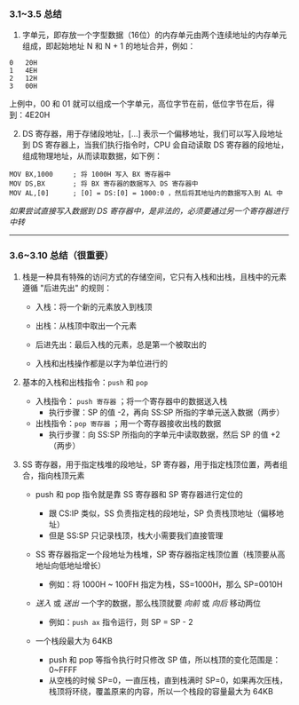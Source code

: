 ### 3.1~3.5 总结

1. 字单元，即存放一个字型数据（16位）的内存单元由两个连续地址的内存单元组成，即起始地址 N 和 N + 1 的地址合并，例如：

```
0   20H
1   4EH
2   12H
3   00H
```

上例中，00 和 01 就可以组成一个字单元，高位字节在前，低位字节在后，得到：4E20H



2. DS 寄存器，用于存储段地址，[...] 表示一个偏移地址，我们可以写入段地址到 DS 寄存器上，当我们执行指令时，CPU 会自动读取 DS 寄存器的段地址，组成物理地址，从而读取数据，如下例：

```
MOV BX,1000     ; 将 1000H 写入 BX 寄存器中
MOV DS,BX       ; 将 BX 寄存器的数据写入 DS 寄存器中
MOV AL,[0]      ; [0] = DS:[0] = 1000:0 ，然后将其地址内的数据写入到 AL 中
```

*如果尝试直接写入数据到 DS 寄存器中，是非法的，必须要通过另一个寄存器进行中转*

---

### 3.6~3.10 总结（很重要）

1. 栈是一种具有特殊的访问方式的存储空间，它只有入栈和出栈，且栈中的元素遵循 "后进先出" 的规则：

   - 入栈：将一个新的元素放入到栈顶

   - 出栈：从栈顶中取出一个元素

   - 后进先出：最后入栈的元素，总是第一个被取出的

   - 入栈和出栈操作都是以字为单位进行的



2. 基本的入栈和出栈指令：`push` 和 `pop`
   - 入栈指令： `push 寄存器` 		；将一个寄存器中的数据送入栈
     - 执行步骤：SP 的值 -2，再向 SS:SP 所指的字单元送入数据（两步）
   - 出栈指令：`pop 寄存器`            ；用一个寄存器接收出栈的数据
     - 执行步骤：向 SS:SP 所指向的字单元中读取数据，然后 SP 的值 +2（两步）



3. SS 寄存器，用于指定栈堆的段地址，SP 寄存器，用于指定栈顶位置，两者组合，指向栈顶元素

   - push 和 pop 指令就是靠 SS 寄存器和 SP 寄存器进行定位的

     - 跟 CS:IP 类似，SS 负责指定栈的段地址，SP 负责栈顶地址（偏移地址）
     - 但是 SS:SP 只记录栈顶，栈大小需要我们直接管理

     

   - SS 寄存器指定一个段地址为栈堆，SP 寄存器指定栈顶位置（栈顶要从高地址向低地址增长）

     - 例如：将 1000H ~ 100FH 指定为栈，SS=1000H，那么 SP=0010H

       

   - *送入* 或 *送出*  一个字的数据，那么栈顶就要 *向前*  或 *向后*  移动两位

     - 例如：`push ax` 指令运行，则 SP = SP  - 2

     

   - 一个栈段最大为 64KB

     - push 和 pop 等指令执行时只修改 SP 值，所以栈顶的变化范围是：0~FFFF
     - 从空栈的时候 SP=0，一直压栈，直到栈满时 SP=0，如果再次压栈，栈顶将环绕，覆盖原来的内容，所以一个栈段的容量最大为 64KB
